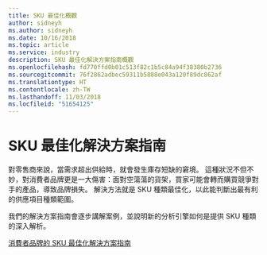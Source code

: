 ```yaml
---
title: SKU 最佳化概觀
author: sidneyh
ms.author: sidneyh
ms.date: 10/16/2018
ms.topic: article
ms.service: industry
description: SKU 最佳化解決方案指南概觀
ms.openlocfilehash: fd770ffd0b01c513f82c1b5c84a94f38380b2736
ms.sourcegitcommit: 76f2862adbec59311b5888e043a120f89dc862af
ms.translationtype: HT
ms.contentlocale: zh-TW
ms.lasthandoff: 11/03/2018
ms.locfileid: "51654125"
---
```

# <a name="sku-optimization-solution-guide"></a>SKU 最佳化解決方案指南

對零售商來說，當需求超出供給時，就會發生庫存短缺的窘境。 這種狀況不但不妙，對消費者品牌更是一大傷害：面對空蕩蕩的貨架，買家可能會轉而購買競爭對手的產品，導致品牌損失。 解決方法就是 SKU 種類最佳化，以此能判斷出最有利的供應項目種類範圍。  

我們的解決方案指南會逐步講解案例，並說明新的分析引擎如何是提供 SKU 種類的深入解析。 

[消費者品牌的 SKU 最佳化解決方案指南](/azure/industry/retail/sku-optimization-solution-guide)
